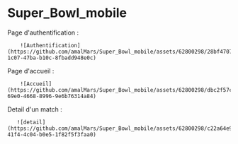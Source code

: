 # Super_Bowl_mobile
Page d'authentification :

        ![Authentification](https://github.com/amalMars/Super_Bowl_mobile/assets/62800298/28bf4707-1c07-47ba-b10c-8fbadd948e0c)


Page d'accueil :

        ![Accueil](https://github.com/amalMars/Super_Bowl_mobile/assets/62800298/dbc2f57c-69e0-4668-8996-9e6b76314a84)

Detail d'un match :

       ![detail](https://github.com/amalMars/Super_Bowl_mobile/assets/62800298/c22a64e9-41f4-4c04-b0e5-1f82f5f3faa0)


